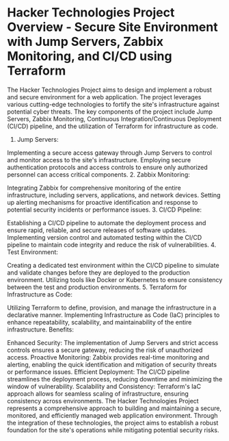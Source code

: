 # Hacker Technologies Project Overview - Secure Site Environment with Jump Servers, Zabbix Monitoring, and CI/CD using Terraform

The Hacker Technologies Project aims to design and implement a robust and secure environment for a web application. The project leverages various cutting-edge technologies to fortify the site's infrastructure against potential cyber threats. The key components of the project include Jump Servers, Zabbix Monitoring, Continuous Integration/Continuous Deployment (CI/CD) pipeline, and the utilization of Terraform for infrastructure as code.

1. Jump Servers:

Implementing a secure access gateway through Jump Servers to control and monitor access to the site's infrastructure.
Employing secure authentication protocols and access controls to ensure only authorized personnel can access critical components.
2. Zabbix Monitoring:

Integrating Zabbix for comprehensive monitoring of the entire infrastructure, including servers, applications, and network devices.
Setting up alerting mechanisms for proactive identification and response to potential security incidents or performance issues.
3. CI/CD Pipeline:

Establishing a CI/CD pipeline to automate the deployment process and ensure rapid, reliable, and secure releases of software updates.
Implementing version control and automated testing within the CI/CD pipeline to maintain code integrity and reduce the risk of vulnerabilities.
4. Test Environment:

Creating a dedicated test environment within the CI/CD pipeline to simulate and validate changes before they are deployed to the production environment.
Utilizing tools like Docker or Kubernetes to ensure consistency between the test and production environments.
5. Terraform for Infrastructure as Code:

Utilizing Terraform to define, provision, and manage the infrastructure in a declarative manner.
Implementing Infrastructure as Code (IaC) principles to enhance repeatability, scalability, and maintainability of the entire infrastructure.
Benefits:

Enhanced Security: The implementation of Jump Servers and strict access controls ensures a secure gateway, reducing the risk of unauthorized access.
Proactive Monitoring: Zabbix provides real-time monitoring and alerting, enabling the quick identification and mitigation of security threats or performance issues.
Efficient Deployment: The CI/CD pipeline streamlines the deployment process, reducing downtime and minimizing the window of vulnerability.
Scalability and Consistency: Terraform's IaC approach allows for seamless scaling of infrastructure, ensuring consistency across environments.
The Hacker Technologies Project represents a comprehensive approach to building and maintaining a secure, monitored, and efficiently managed web application environment. Through the integration of these technologies, the project aims to establish a robust foundation for the site's operations while mitigating potential security risks.
